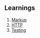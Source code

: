 ## Learnings

1. [Markup](/learnings/markup.md)
1. [HTTP](/learnings/http.md)
1. [Testing](/learnings/testing.md)
